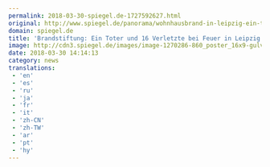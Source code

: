 ```yaml
---
permalink: 2018-03-30-spiegel.de-1727592627.html
original: http://www.spiegel.de/panorama/wohnhausbrand-in-leipzig-ein-toter-mindestens-ein-dutzend-verletzte-a-1200678.html#ref=rss
domain: spiegel.de
title: 'Brandstiftung: Ein Toter und 16 Verletzte bei Feuer in Leipzig - SPIEGEL ONLINE - Panorama'
image: http://cdn3.spiegel.de/images/image-1270286-860_poster_16x9-gulv-1270286.jpg
date: 2018-03-30 14:14:13
category: news
translations: 
 - 'en'
 - 'es'
 - 'ru'
 - 'ja'
 - 'fr'
 - 'it'
 - 'zh-CN'
 - 'zh-TW'
 - 'ar'
 - 'pt'
 - 'hy'
---
```


